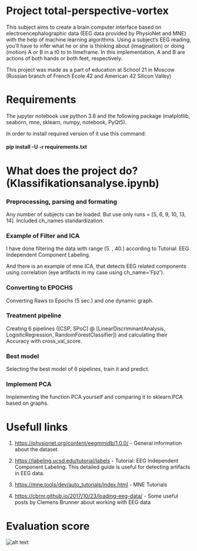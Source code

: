 # Project total-perspective-vortex
This subject aims to create a brain computer interface based on electroencephalographic data (EEG data provided by PhysioNet and MNE) with the help of machine learning algorithms. Using a subject’s EEG reading, you’ll have to infer what he or she is thinking about (imagination) or doing (motion) A or B in a t0 to tn timeframe. In this implementation, A and B are actions of both hands or both feet, respectively.

This project was made as a part of education at School 21 in Moscow (Russian branch of French Ecole 42 and American 42 Silicon Valley)

# Requirements
The jupyter notebook use python 3.8 and the following package (matplotlib, seaborn, mne, sklearn, numpy, notebook, PyQt5).

In order to install required version of it use this command:
#### pip install -U -r requirements.txt

# What does the project do? (Klassifikationsanalyse.ipynb)

### Preprocessing, parsing and formating
Any number of subjects can be loaded. But use only runs = [5, 6, 9, 10, 13, 14]. Included ch_names standardization.
### Example of Filter and ICA
I have done filtering the data with range (5. , 40.) according to Tutorial: EEG Independent Component Labeling.

And there is an example of mne.ICA, that detects EEG related components using correlation (eye artifacts in my case using ch_name='Fpz').
### Converting to EPOCHS
Converting Raws to Epochs (5 sec.) and one dynamic graph.
### Treatment pipeline
Creating 6 pipelines ([CSP, SPoC] @ [LinearDiscriminantAnalysis, LogisticRegression, RandomForestClassifier]) and calculating their Accuracy with cross_val_score.
### Best model
Selecting the best model of 6 pipelines, train it and predict.
### Implement PCA
Implementing the function PCA yourself and comparing it to sklearn.PCA based on graphs.
# Usefull links
1) https://physionet.org/content/eegmmidb/1.0.0/ - General information about the dataset

2) https://labeling.ucsd.edu/tutorial/labels - Tutorial: EEG Independent Component Labeling. This detailed guide is useful for detecting artifacts in EEG data.

3) https://mne.tools/dev/auto_tutorials/index.html - MNE Tutorials

4) https://cbrnr.github.io/2017/10/23/loading-eeg-data/ - Some useful posts by Clemens Brunner about working with EEG data

# Evaluation score
![alt text](https://github.com/loloroshlo/total-perspective-vortex/blob/main/Score_of_project.png)
